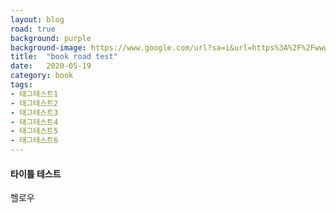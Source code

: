 ```yaml
---
layout: blog
road: true
background: purple
background-image: https://www.google.com/url?sa=i&url=https%3A%2F%2Fwww.elastic.co%2Fkr%2Felasticsearch&psig=AOvVaw0G69CLcreUQV69dEtGwhP_&ust=1589942425938000&source=images&cd=vfe&ved=0CAIQjRxqFwoTCNishZ7zvukCFQAAAAAdAAAAABAD
title:  "book road test"
date:   2020-05-19
category: book
tags:
- 태그테스트1
- 태그테스트2
- 태그테스트3
- 태그테스트4
- 태그테스트5
- 태그테스트6
---
```

 
  
#### 타이틀 테스트 
 
  헬로우